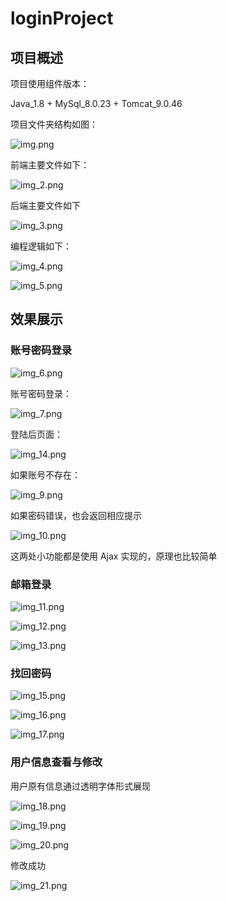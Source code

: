 # loginProject

## 项目概述

项目使用组件版本：

Java_1.8 + MySql_8.0.23 + Tomcat_9.0.46

项目文件夹结构如图：

![img.png](images/img.png)

前端主要文件如下：

![img_2.png](images/img_2.png)

后端主要文件如下

![img_3.png](images/img_3.png)

编程逻辑如下：

![img_4.png](images/img_4.png)

![img_5.png](images/img_5.png)

## 效果展示

### 账号密码登录

![img_6.png](images/img_6.png)

账号密码登录：

![img_7.png](images/img_7.png)

登陆后页面：

![img_14.png](images/img_14.png)

如果账号不存在：

![img_9.png](images/img_9.png)

如果密码错误，也会返回相应提示

![img_10.png](images/img_10.png)

这两处小功能都是使用 Ajax 实现的，原理也比较简单

### 邮箱登录

![img_11.png](images/img_11.png)

![img_12.png](images/img_12.png)

![img_13.png](images/img_13.png)

### 找回密码

![img_15.png](images/img_15.png)

![img_16.png](images/img_16.png)

![img_17.png](images/img_17.png)

### 用户信息查看与修改

用户原有信息通过透明字体形式展现

![img_18.png](images/img_18.png)

![img_19.png](images/img_19.png)

![img_20.png](images/img_20.png)

修改成功

![img_21.png](images/img_21.png)

